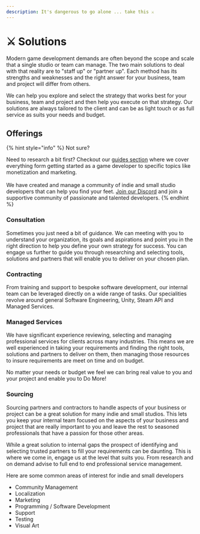 ```yaml
---
description: It's dangerous to go alone ... take this ⚔️
---
```


# ⚔ Solutions

Modern game development demands are often beyond the scope and scale that a single studio or team can manage. The two main solutions to deal with that reality are to "staff up" or "partner up". Each method has its strengths and weaknesses and the right answer for your business, team and project will differ from others.&#x20;

We can help you explore and select the strategy that works best for your business, team and project and then help you execute on that strategy. Our solutions are always tailored to the client and can be as light touch or as full service as suits your needs and budget.

## Offerings

{% hint style="info" %}
Not sure?

Need to research a bit first? Checkout our [guides section](../company/concepts/) where we cover everything form getting started as a game developer to specific topics like monetization and marketing.\
\
We have created and manage a community of indie and small studio developers that can help you find your feet. [Join our Discord](https://discord.gg/6X3xrRc) and join a supportive community of passionate and talented developers.
{% endhint %}

### Consultation

Sometimes you just need a bit of guidance. We can meeting with you to understand your organization, its goals and aspirations and point you in the right direction to help you define your own strategy for success. You can engage us further to guide you through researching and selecting tools, solutions and partners that will enable you to deliver on your chosen plan.

### Contracting

From training and support to bespoke software development, our internal team can be leveraged directly on a wide range of tasks. Our specialities revolve around general Software Engineering, Unity, Steam API and Managed Services.

### Managed Services

We have significant experience reviewing, selecting and managing professional services for clients across many industries. This means we are well experienced in taking your requirements and finding the right tools, solutions and partners to deliver on them, then managing those resources to insure requirements are meet on time and on budget.

No matter your needs or budget we feel we can bring real value to you and your project and enable you to Do More!

### Sourcing

Sourcing partners and contractors to handle aspects of your business or project can be a great solution for many indie and small studios. This lets you keep your internal team focused on the aspects of your business and project that are really important to you and leave the rest to seasoned professionals that have a passion for those other areas.

While a great solution to internal gaps the prospect of identifying and selecting trusted partners to fill your requirements can be daunting. This is where we come in, engage us at the level that suits you. From research and on demand advise to full end to end professional service management.&#x20;

Here are some common areas of interest for indie and small developers

* Community Management
* Localization
* Marketing
* Programming / Software Development
* Support
* Testing
* Visual Art
